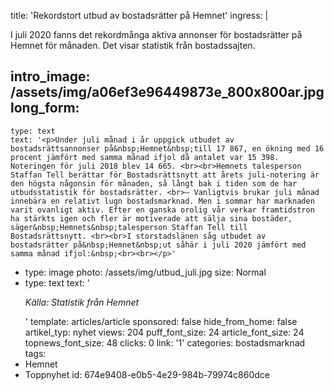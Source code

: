title: 'Rekordstort utbud av bostadsrätter på Hemnet'
ingress: |
  <p>I juli 2020 fanns det rekordmånga aktiva annonser för bostadsrätter på Hemnet för månaden. Det visar statistik från bostadssajten.
  </p>
  
intro_image: /assets/img/a06ef3e96449873e_800x800ar.jpg
long_form:
  -
    type: text
    text: '<p>Under juli månad i år uppgick utbudet av bostadsrättsannonser på&nbsp;Hemnet&nbsp;till 17 867, en ökning med 16 procent jämfört med samma månad ifjol då antalet var 15 398. Noteringen för juli 2018 blev 14 665. <br><br>Hemnets talesperson Staffan Tell berättar för Bostadsrättsnytt att årets juli-notering är den högsta någonsin för månaden, så långt bak i tiden som de har utbudsstatistik för bostadsrätter. <br>– Vanligtvis brukar juli månad innebära en relativt lugn bostadsmarknad. Men i sommar har marknaden varit ovanligt aktiv. Efter en ganska orolig vår verkar framtidstron ha stärkts igen och fler är motiverade att sälja sina bostäder, säger&nbsp;Hemnets&nbsp;talesperson Staffan Tell till Bostadsrättsnytt. <br><br>I storstadslänen såg utbudet av bostadsrätter på&nbsp;Hemnet&nbsp;ut såhär i juli 2020 jämfört med samma månad ifjol:&nbsp;<br><br></p>'
  -
    type: image
    photo: /assets/img/utbud_juli.jpg
    size: Normal
  -
    type: text
    text: '<p><i>Källa: Statistik från Hemnet&nbsp;</i></p>'
template: articles/article
sponsored: false
hide_from_home: false
artikel_typ: nyhet
views: 204
puff_font_size: 24
article_font_size: 24
topnews_font_size: 48
clicks: 0
link: '1'
categories: bostadsmarknad
tags:
  - Hemnet
  - Toppnyhet
id: 674e9408-e0b5-4e29-984b-79974c860dce
